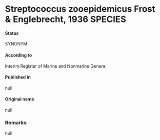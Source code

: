 # Streptococcus zooepidemicus Frost & Englebrecht, 1936 SPECIES

#### Status
SYNONYM

#### According to
Interim Register of Marine and Nonmarine Genera

#### Published in
null

#### Original name
null

### Remarks
null